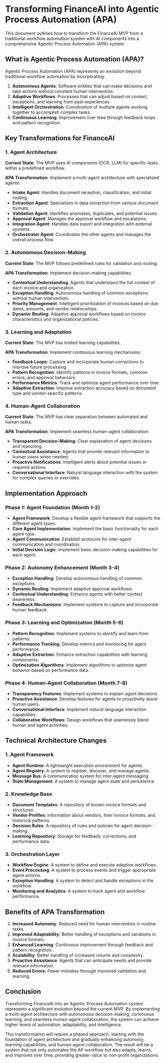 # Transforming FinanceAI into Agentic Process Automation (APA)

This document outlines how to transform the FinanceAI MVP from a traditional workflow automation system with AI components into a comprehensive Agentic Process Automation (APA) system.

## What is Agentic Process Automation (APA)?

Agentic Process Automation (APA) represents an evolution beyond traditional workflow automation by incorporating:

1. **Autonomous Agents**: Software entities that can make decisions and take actions without constant human intervention.
2. **Adaptive Workflows**: Processes that can adjust based on context, exceptions, and learning from past experiences.
3. **Intelligent Orchestration**: Coordination of multiple agents working together to accomplish complex tasks.
4. **Continuous Learning**: Improvement over time through feedback loops and pattern recognition.

## Key Transformations for FinanceAI

### 1. Agent Architecture

**Current State**: The MVP uses AI components (OCR, LLM) for specific tasks within a predefined workflow.

**APA Transformation**: Implement a multi-agent architecture with specialized agents:

*   **Intake Agent**: Handles document reception, classification, and initial routing.
*   **Extraction Agent**: Specializes in data extraction from various document formats.
*   **Validation Agent**: Identifies anomalies, duplicates, and potential issues.
*   **Approval Agent**: Manages the approval workflow and escalations.
*   **Integration Agent**: Handles data export and integration with external systems.
*   **Orchestrator Agent**: Coordinates the other agents and manages the overall process flow.

### 2. Autonomous Decision-Making

**Current State**: The MVP follows predefined rules for validation and routing.

**APA Transformation**: Implement decision-making capabilities:

*   **Contextual Understanding**: Agents that understand the full context of each invoice and organization.
*   **Exception Handling**: Autonomous handling of common exceptions without human intervention.
*   **Priority Management**: Intelligent prioritization of invoices based on due dates, amounts, and vendor relationships.
*   **Dynamic Routing**: Adaptive approval workflows based on invoice characteristics and organizational policies.

### 3. Learning and Adaptation

**Current State**: The MVP has limited learning capabilities.

**APA Transformation**: Implement continuous learning mechanisms:

*   **Feedback Loops**: Capture and incorporate human corrections to improve future processing.
*   **Pattern Recognition**: Identify patterns in invoice formats, common errors, and approval behaviors.
*   **Performance Metrics**: Track and optimize agent performance over time.
*   **Adaptive Extraction**: Improve extraction accuracy based on document type and vendor-specific patterns.

### 4. Human-Agent Collaboration

**Current State**: The MVP has clear separation between automated and human tasks.

**APA Transformation**: Implement seamless human-agent collaboration:

*   **Transparent Decision-Making**: Clear explanation of agent decisions and reasoning.
*   **Contextual Assistance**: Agents that provide relevant information to human users when needed.
*   **Proactive Notifications**: Intelligent alerts about potential issues or required actions.
*   **Conversational Interface**: Natural language interaction with the system for complex queries or overrides.

## Implementation Approach

### Phase 1: Agent Foundation (Month 1-2)

*   **Agent Framework**: Develop a flexible agent framework that supports the different agent types.
*   **Core Agent Implementation**: Implement the basic functionality for each agent type.
*   **Agent Communication**: Establish protocols for inter-agent communication and coordination.
*   **Initial Decision Logic**: Implement basic decision-making capabilities for each agent.

### Phase 2: Autonomy Enhancement (Month 3-4)

*   **Exception Handling**: Develop autonomous handling of common exceptions.
*   **Dynamic Routing**: Implement adaptive approval workflows.
*   **Contextual Understanding**: Enhance agents with better context awareness.
*   **Feedback Mechanisms**: Implement systems to capture and incorporate human feedback.

### Phase 3: Learning and Optimization (Month 5-6)

*   **Pattern Recognition**: Implement systems to identify and learn from patterns.
*   **Performance Tracking**: Develop metrics and monitoring for agent performance.
*   **Adaptive Extraction**: Enhance extraction capabilities with learning components.
*   **Optimization Algorithms**: Implement algorithms to optimize agent behavior based on performance data.

### Phase 4: Human-Agent Collaboration (Month 7-8)

*   **Transparency Features**: Implement systems to explain agent decisions.
*   **Proactive Assistance**: Develop features for agents to proactively assist human users.
*   **Conversational Interface**: Implement natural language interaction capabilities.
*   **Collaborative Workflows**: Design workflows that seamlessly blend human and agent activities.

## Technical Architecture Changes

### 1. Agent Framework

*   **Agent Runtime**: A lightweight execution environment for agents.
*   **Agent Registry**: A system to register, discover, and manage agents.
*   **Message Bus**: A communication system for inter-agent messaging.
*   **State Management**: A system to manage agent state and persistence.

### 2. Knowledge Base

*   **Document Templates**: A repository of known invoice formats and structures.
*   **Vendor Profiles**: Information about vendors, their invoice formats, and historical patterns.
*   **Decision Rules**: A repository of rules and policies for agent decision-making.
*   **Learning Repository**: Storage for feedback, corrections, and performance data.

### 3. Orchestration Layer

*   **Workflow Engine**: A system to define and execute adaptive workflows.
*   **Event Processing**: A system to process events and trigger appropriate agent actions.
*   **Exception Handling**: A system to detect and handle exceptions in the workflow.
*   **Monitoring and Analytics**: A system to track agent and workflow performance.

## Benefits of APA Transformation

1. **Increased Autonomy**: Reduced need for human intervention in routine tasks.
2. **Improved Adaptability**: Better handling of exceptions and variations in invoice formats.
3. **Enhanced Learning**: Continuous improvement through feedback and pattern recognition.
4. **Scalability**: Better handling of increased volume and complexity.
5. **Proactive Assistance**: Agents that can anticipate needs and provide relevant information.
6. **Reduced Errors**: Fewer mistakes through improved validation and learning.

## Conclusion

Transforming FinanceAI into an Agentic Process Automation system represents a significant evolution beyond the current MVP. By implementing a multi-agent architecture with autonomous decision-making, continuous learning, and seamless human-agent collaboration, the system can achieve higher levels of automation, adaptability, and intelligence.

This transformation will require a phased approach, starting with the foundation of agent architecture and gradually enhancing autonomy, learning capabilities, and human-agent collaboration. The result will be a system that not only automates the AP workflow but also adapts, learns, and improves over time, providing greater value to non-profit organizations. 